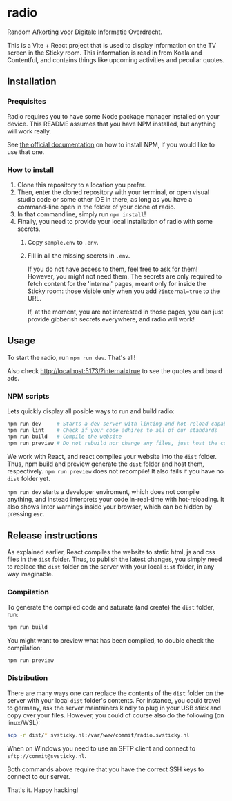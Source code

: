 # radio

Random Afkorting voor Digitale Informatie Overdracht.

This is a Vite + React project that is used to display information on the TV
screen in the Sticky room. This information is read in from Koala and Contentful,
and contains things like upcoming activities and peculiar quotes.

## Installation

### Prequisites

Radio requires you to have some Node package manager installed on your device. This README assumes that
you have NPM installed, but anything will work really.

See [the official documentation](https://docs.npmjs.com/downloading-and-installing-node-js-and-npm/) 
on how to install NPM, if you would like to use that one.

### How to install

1. Clone this repository to a location you prefer.
2. Then, enter the cloned repository with your terminal, or open visual studio code or some other IDE
   in there, as long as you have a command-line open in the folder of your clone of radio.
2. In that commandline, simply run `npm install`!
3. Finally, you need to provide your local installation of radio with some secrets.
    1. Copy `sample.env` to `.env`.
    2. Fill in all the missing secrets in `.env`.
    
       If you do not have access to them, feel free to ask for them! However, you might not need them.
       The secrets are only required to fetch content for the 'internal' pages, meant only for inside
       the Sticky room: those visible only when you add `?internal=true` to the URL.

       If, at the moment, you are not interested in those pages, you can just provide gibberish
       secrets everywhere, and radio will work!

## Usage

To start the radio, run `npm run dev`. That's all!

Also check <http://localhost:5173/?internal=true> to see the quotes and board ads.

### NPM scripts

Lets quickly display all posible ways to run and build radio:

```bash
npm run dev     # Starts a dev-server with linting and hot-reload capabilities!
npm run lint    # Check if your code adhires to all of our standards
npm run build   # Compile the website
npm run preview # Do not rebuild nor change any files, just host the compiled files
```

We work with React, and react compiles your website into the `dist` folder. Thus,
npm build and preview generate the `dist` folder and host them, respectively.
`npm run preview` does not recompile! It also fails if you have no `dist` folder yet.

`npm run dev` starts a developer enviroment, which does not compile anything, and instead
interprets your code in-real-time with hot-reloading. It also shows linter warnings inside
your browser, which can be hidden by pressing `esc`.

## Release instructions

As explained earlier, React compiles the website to static html, js and css files in the
`dist` folder. Thus, to publish the latest changes, you simply need to replace the `dist`
folder on the server with your local `dist` folder, in any way imaginable.

### Compilation

To generate the compiled code and saturate (and create) the `dist` folder, run:

```bash
npm run build
```

You might want to preview what has been compiled, to double check the compilation:

```bash
npm run preview
```

### Distribution

There are many ways one can replace the contents of the `dist` folder on the server
with your local `dist` folder's contents.  For instance, you could travel to germany,
ask the server maintainers kindly to plug in your USB stick and copy over your files.
However, you could of course also do the following (on linux/WSL):

```bash
scp -r dist/* svsticky.nl:/var/www/commit/radio.svsticky.nl
```

When on Windows you need to use an SFTP client and connect to `sftp://commit@svsticky.nl`.

Both commands above require that you have the correct SSH keys to connect to our server.

That's it. Happy hacking!
